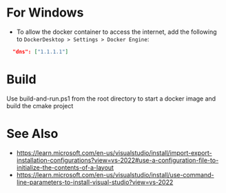 # For Windows
- To allow the docker container to access the internet, add the following to `DockerDesktop > Settings > Docker Engine`:
```json
  "dns": ["1.1.1.1"]
```

# Build
Use build-and-run.ps1 from the root directory to start a docker image and build the cmake project

# See Also
- https://learn.microsoft.com/en-us/visualstudio/install/import-export-installation-configurations?view=vs-2022#use-a-configuration-file-to-initialize-the-contents-of-a-layout
- https://learn.microsoft.com/en-us/visualstudio/install/use-command-line-parameters-to-install-visual-studio?view=vs-2022